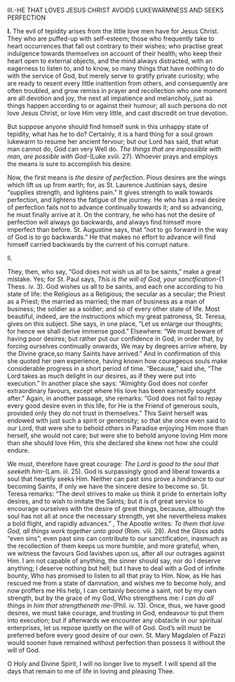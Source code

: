 
III.-HE THAT LOVES JESUS CHRIST AVOIDS LUKEWARMNESS AND SEEKS PERFECTION

**I\.** The evil of tepidity arises from the little love men have for Jesus Christ. They who are puffed-up with self-esteem; those who frequently take to heart occurrences that fall out contrary to their wishes; who practise great indulgence towards themselves on account of their health; who keep their heart open to external objects, and the mind always distracted, with an eagerness to listen to, and to know, so many things that have nothing to do with the service of God, but merely serve to gratify private curiosity; who are ready to resent every little inattention from others, and consequently are often troubled, and grow remiss in prayer and recollection who one moment are all devotion and joy, the next all impatience and melancholy, just as things happen according to or against their humour; all such persons do not love Jesus Christ, or love Him very little, and cast discredit on true devotion.

But suppose anyone should find himself sunk in this unhappy state of tepidity, what has he to do? Certainly, it is a hard thing for a soul grown lukewarm to resume her ancient fervour; but our Lord has said, that what man cannot do, God can very Well do. _The things that are impossible with man, are possible with God_-(Luke xviii. 27). Whoever prays and employs the means is sure to accomplish his desire.

Now, the first means is _the desire of perfection_. Pious desires are the wings which lift us up from earth; for, as St. Laurence Justinian says, desire “supplies strength, and lightens pain.” It gives strength to walk towards perfection, and lightens the fatigue of the journey. He who has a real desire of perfection fails not to advance continually towards it; and so advancing, he must finally arrive at it. On the contrary, he who has not the desire of perfection will always go backwards, and always find himself more imperfect than before. St. Augustine says, that “not to go forward in the way of God is to go backwards.” He that makes no effort to advance will find himself carried backwards by the current of his corrupt nature.

ll.

They, then, who say, “God does not wish us all to be saints,” make a great mistake. Yes; for St. Paul says, _This is the will of God, your sanctfication_-{1 Thess. iv. 3). God wishes us all to be saints, and each one according to his state of life: the Religious as a Religious; the secular as a secular; the Priest as a Priest; the married as married; the man of business as a man of business; the soldier as a soldier; and so of every other state of life. Most beautiful, indeed, are the instructions which my great patroness, St. Teresa, gives on this subject. She says, in one place, “Let us enlarge our thoughts; for hence we shall derive immense good.” Elsewhere: “We must beware of having poor desires; but rather put our confidence in God, in order that, by forcing ourselves continually onwards, We may by degrees arrive where, by the Divine grace,so many Saints have arrived.” And in confirmation of this she quoted her own experience, having known how courageous souls make considerable progress in a short period of time. “Because,” said she, “The Lord takes as much delight in our desires, as if they were put into execution.” In another place she says: “Almighty God does not confer extraordinary favours, except where His love has been earnestly sought after.” Again, in another passage, she remarks: “God does not fail to repay every good desire even in this life, for He is the Friend of generous souls, provided only they do not trust in themselves.” This Saint herself was endowed with just such a spirit or generosity; so that she once even said to our Lord, that were she to behold others in Paradise enjoying Him more than herself, she would not care; but were she to behold anyone loving Him more than she should love Him, this she declared she knew not how she could endure.

We must, therefore have great courage: _The Lord is good to the soul that seeketh him_-(Lam. iii. 25). God is surpassingly good and liberal towards a soul that heartily seeks Him. Neither can past sins prove a hindrance to our becoming Saints, if only we have the sincere desire to become so. St. Teresa remarks: “The devil strives to make us think it pride to entertain lofty desires, and to wish to imitate the Saints; but it is of great service to encourage ourselves with the desire of great things, because, although the soul has not all at once the necessary strength, yet she nevertheless makes a bold flight, and rapidly advances.” , The Apostle writes: _To them that love God, all things work together unto good_ (Rom. viii. 28). And the Gloss adds “even sins”; even past sins can contribute to our sanctification, inasmuch as the recollection of them keeps us more humble, and more grateful, when, we witness the favours God lavishes upon us, after all our outrages against Him. I am not capable of anything, the sinner should say, nor do I deserve anything; I deserve nothing but hell; but I have to deal with a God of infinite bounty, Who has promised to listen to all that pray to Him. Now, as He has rescued me from a state of damnation, and wishes me to become holy, and now proffers me His help, I can certainly become a saint, not by my own strength, but by the grace of my God, Who strengthens me: _I can do all things in him that strengtheneth me-_(Phil. iv. 13). Once, thus, we have good desires, we must take courage, and trusting in God, endeavour to put them into execution; but if afterwards we encounter any obstacle in our spiritual enterprises, let us repose quietly on the will of God. God’s will must be preferred before every good desire of our own. St. Mary Magdalen of Pazzi would sooner have remained without perfection than possess it without the will of God.

O Holy and Divine Spirit, I will no longer live to myself. I will spend all the days that remain to me of life in loving and pleasing Thee.


